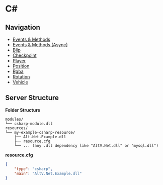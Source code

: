 # C# #

## Navigation

* [Events & Methods](docs/ServerAPI/csharp/Server_CSharp.md)
* [Events & Methods (Async)](docs/ServerAPI/csharp/Server_CSharp_Async.md)
* [Blip](docs/ServerAPI/csharp/Blip.md)
* [Checkpoint](docs/ServerAPI/csharp/Checkpoint.md)
* [Player](docs/ServerAPI/csharp/Player.md)
* [Position](docs/ServerAPI/csharp/Position.md)
* [Rgba](docs/ServerAPI/csharp/Rgba.md)
* [Rotation](docs/ServerAPI/csharp/Rotation.md)
* [Vehicle](docs/ServerAPI/csharp/Vehicle.md)



## Server Structure

**Folder Structure**

```
modules/
└── csharp-module.dll
resources/
└── my-example-csharp-resource/
    ├── Alt.Net.Example.dll
    ├── resource.cfg
    └── ... (any .dll dependency like "AltV.Net.dll" or "mysql.dll")
```

**resource.cfg**

```json
{
    "type": "csharp",
	"main": "AltV.Net.Example.dll"
}
```